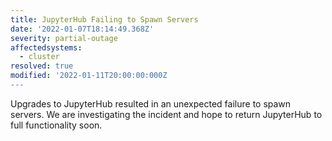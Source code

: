 ```yaml
---
title: JupyterHub Failing to Spawn Servers
date: '2022-01-07T18:14:49.368Z'
severity: partial-outage
affectedsystems:
  - cluster
resolved: true
modified: '2022-01-11T20:00:00:000Z
---
```

Upgrades to JupyterHub resulted in an unexpected failure to spawn servers. We are investigating the incident and hope to return JupyterHub to full functionality soon.

<!--- language code: en -->
